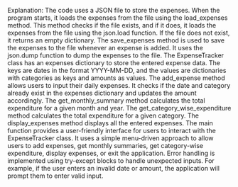 Explanation:
The code uses a JSON file to store the expenses. When the program starts, it loads the expenses from the file using the load_expenses method. This method checks if the file exists, and if it does, it loads the expenses from the file using the json.load function. If the file does not exist, it returns an empty dictionary.
The save_expenses method is used to save the expenses to the file whenever an expense is added. It uses the json.dump function to dump the expenses to the file.
The ExpenseTracker class has an expenses dictionary to store the entered expense data. The keys are dates in the format YYYY-MM-DD, and the values are dictionaries with categories as keys and amounts as values.
The add_expense method allows users to input their daily expenses. It checks if the date and category already exist in the expenses dictionary and updates the amount accordingly.
The get_monthly_summary method calculates the total expenditure for a given month and year.
The get_category_wise_expenditure method calculates the total expenditure for a given category.
The display_expenses method displays all the entered expenses.
The main function provides a user-friendly interface for users to interact with the ExpenseTracker class. It uses a simple menu-driven approach to allow users to add expenses, get monthly summaries, get category-wise expenditure, display expenses, or exit the application.
Error handling is implemented using try-except blocks to handle unexpected inputs. For example, if the user enters an invalid date or amount, the application will prompt them to enter valid input.
